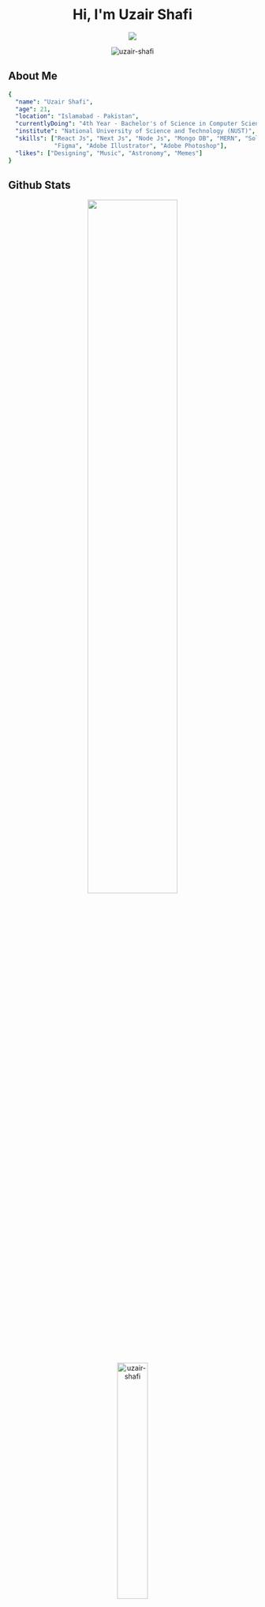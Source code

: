 <h1 align="center">Hi, I'm Uzair Shafi</h1>


<p align="center">
<img src="https://readme-typing-svg.herokuapp.com?font=Time+New+Roman&color=cyan&size=25&center=true&vCenter=true&width=600&height=100&lines=Web+and+Blockchain+Developer;"> 


</p>
<p align="center"> 
  <img src="https://komarev.com/ghpvc/?username=uzair-shafi&label=Profile%20Views&color=black&style=flat-square" alt="uzair-shafi" />
</p>
 

<h2>About Me</h2>

```yaml
{
  "name": "Uzair Shafi",
  "age": 21,
  "location": "Islamabad - Pakistan",
  "currentlyDoing": "4th Year - Bachelor's of Science in Computer Science (BSCS)",
  "institute": "National University of Science and Technology (NUST)",
  "skills": ["React Js", "Next Js", "Node Js", "Mongo DB", "MERN", "Solidity", "WordPress",
             "Figma", "Adobe Illustrator", "Adobe Photoshop"],
  "likes": ["Designing", "Music", "Astronomy", "Memes"]
}
```

<h2>Github Stats</h2>
<p align="center">
  <img width="60%" src="https://github-readme-streak-stats.herokuapp.com?user=uzair-shafi&theme=tokyonight&date_format=M%20j%5B%2C%20Y%5D&hide_border=true" />
  <!--<img width="46.5%" src="https://github-readme-stats.vercel.app/api?username=uzair-shafi&theme=tokyonight&hide_border=true" />-->
</p>
<p align="center">
  <img width="35%" src="https://github-readme-stats.vercel.app/api/top-langs?username=uzair-shafi&show_icons=true&locale=en&layout=compact&theme=tokyonight&hide=c&hide_border=true" alt="uzair-shafi" />
</p>

 

<h2>Connect With Me</h2>

<p align="left">
 
  
<a href="https://twitter.com/@itsuzair_here" target="blank"><img align="center" src="https://raw.githubusercontent.com/rahuldkjain/github-profile-readme-generator/master/src/images/icons/Social/twitter.svg" alt="@itsuzair_here" height="30" width="40" /></a>
<a href="https://linkedin.com/in/uzair shafi" target="blank"><img align="center" src="https://raw.githubusercontent.com/rahuldkjain/github-profile-readme-generator/master/src/images/icons/Social/linked-in-alt.svg" alt="uzair shafi" height="30" width="40" /></a>
<a href="https://instagram.com/i.a.m.uzair" target="blank"><img align="center" src="https://raw.githubusercontent.com/rahuldkjain/github-profile-readme-generator/master/src/images/icons/Social/instagram.svg" alt="i.a.m.uzair" height="30" width="40" /></a>
<a href="https://www.behance.net/uzair shafi" target="blank"><img align="center" src="https://raw.githubusercontent.com/rahuldkjain/github-profile-readme-generator/master/src/images/icons/Social/behance.svg" alt="uzair shafi" height="30" width="40" /></a>
</p>


